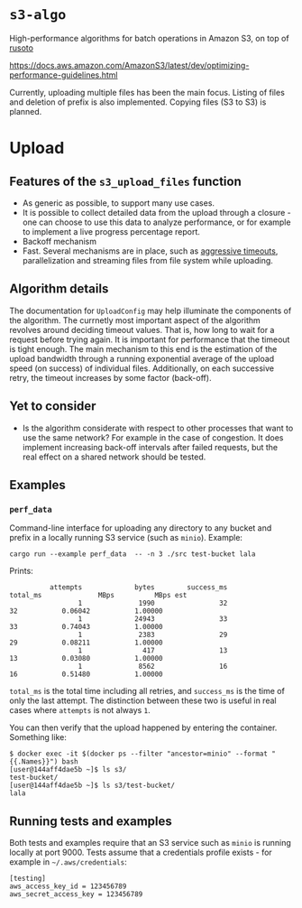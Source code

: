 # `s3-algo`

High-performance algorithms for batch operations in Amazon S3, on top of [rusoto](https://github.com/rusoto/rusoto)

https://docs.aws.amazon.com/AmazonS3/latest/dev/optimizing-performance-guidelines.html

Currently, uploading multiple files has been the main focus.
Listing of files and deletion of prefix is also implemented.
Copying files (S3 to S3) is planned.

# Upload
## Features of the `s3_upload_files` function
* As generic as possible, to support many use cases.
* It is possible to collect detailed data from the upload through a closure - one can choose to use this data to analyze performance, or for example to implement a live progress percentage report.
* Backoff mechanism
* Fast. Several mechanisms are in place, such as [aggressive timeouts](https://docs.aws.amazon.com/AmazonS3/latest/dev/optimizing-performance-guidelines.html), parallelization and streaming files from file system while uploading.

## Algorithm details
The documentation for `UploadConfig` may help illuminate the components of the algorithm.
The currnetly most important aspect of the algorithm revolves around deciding timeout values. That is, how long to wait for a request before trying again.
It is important for performance that the timeout is tight enough.
The main mechanism to this end is the estimation of the upload bandwidth through a running exponential average of the upload speed (on success) of individual files.
Additionally, on each successive retry, the timeout increases by some factor (back-off).

## Yet to consider
* Is the algorithm considerate with respect to other processes that want to use the same network? For example in the case of congestion. It does implement increasing back-off intervals after failed requests, but the real effect on a shared network should be tested.


## Examples
### `perf_data`
Command-line interface for uploading any directory to any bucket and prefix in a locally running S3 service (such as `minio`).
Example:
```
cargo run --example perf_data  -- -n 3 ./src test-bucket lala
```

Prints:
```
          attempts             bytes        success_ms          total_ms              MBps          MBps est
                 1              1990                32                32           0.06042           1.00000
                 1             24943                33                33           0.74043           1.00000
                 1              2383                29                29           0.08211           1.00000
                 1               417                13                13           0.03080           1.00000
                 1              8562                16                16           0.51480           1.00000
```
`total_ms` is the total time including all retries, and `success_ms` is the time of only the last attempt.
The distinction between these two is useful in real cases where `attempts` is not always `1`.

You can then verify that the upload happened by entering the container. Something like:

```
$ docker exec -it $(docker ps --filter "ancestor=minio" --format "{{.Names}}") bash
[user@144aff4dae5b ~]$ ls s3/
test-bucket/ 
[user@144aff4dae5b ~]$ ls s3/test-bucket/
lala
```

## Running tests and examples
Both tests and examples require that an S3 service such as `minio` is running locally at port 9000.
Tests assume that a credentials profile exists - for example in `~/.aws/credentials`:

```
[testing]
aws_access_key_id = 123456789
aws_secret_access_key = 123456789
```
